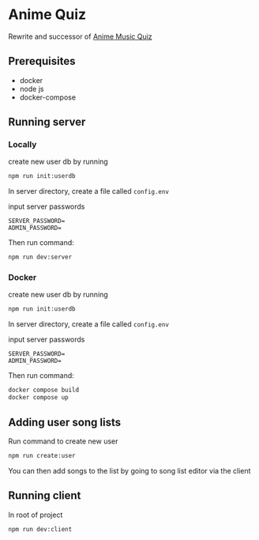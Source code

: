 # Anime Quiz
Rewrite and successor of [Anime Music Quiz](https://github.com/xLasercut/anime-music-quiz)

## Prerequisites
- docker
- node js
- docker-compose

## Running server
### Locally
create new user db by running
```bash
npm run init:userdb
```

In server directory, create a file called `config.env`

input server passwords
```dotenv
SERVER_PASSWORD=
ADMIN_PASSWORD=
```

Then run command:
```bash
npm run dev:server
```

### Docker
create new user db by running
```bash
npm run init:userdb
```

In server directory, create a file called `config.env`

input server passwords
```dotenv
SERVER_PASSWORD=
ADMIN_PASSWORD=
```

Then run command:
```bash
docker compose build
docker compose up
```

## Adding user song lists
Run command to create new user
```bash
npm run create:user
````
You can then add songs to the list by going to song list editor via the client

## Running client
In root of project
```bash
npm run dev:client
```
